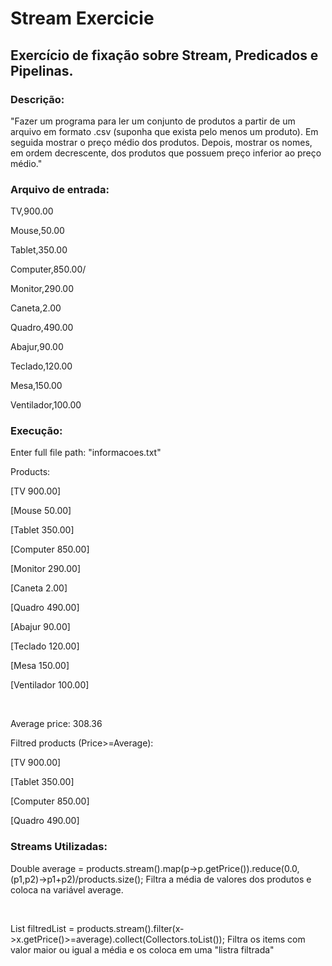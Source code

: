 <h1> Stream Exercicie </h1>
<h2>Exercício de fixação sobre Stream, Predicados e Pipelinas.</h2>
<h3>Descrição: </h3>
<p>"Fazer um programa para ler um conjunto de produtos a partir de um
arquivo em formato .csv (suponha que exista pelo menos um produto).
Em seguida mostrar o preço médio dos produtos. Depois, mostrar os
nomes, em ordem decrescente, dos produtos que possuem preço
inferior ao preço médio."</p>

<h3>Arquivo de entrada:</h3>
<p>TV,900.00</p>
<p>Mouse,50.00</p>
<p>Tablet,350.00</p>
<p>Computer,850.00/<p>
<p>Monitor,290.00</p>
<p>Caneta,2.00</p>
<p>Quadro,490.00</p>
<p>Abajur,90.00</p>
<p>Teclado,120.00</p>
<p>Mesa,150.00</p>
<p>Ventilador,100.00</p>

<h3>Execução:</h3>
<p>Enter full file path: "informacoes.txt"</p>
<p>Products: </p>
<p>[TV 900.00]</p>
<p>[Mouse 50.00]</p>
<p>[Tablet 350.00]</p>
<p>[Computer 850.00]</p>
<p>[Monitor 290.00]</p>
<p>[Caneta 2.00]</p>
<p>[Quadro 490.00]</p>
<p>[Abajur 90.00]</p>
<p>[Teclado 120.00]</p>
<p>[Mesa 150.00]</p>
<p>[Ventilador 100.00]</p>
</br>
<p>Average price: 308.36</p>
<p>Filtred products (Price>=Average): </p>
<p>[TV 900.00]</p>
<p>[Tablet 350.00]</p>
<p>[Computer 850.00]</p>
<p>[Quadro 490.00]</p>

<h3>Streams Utilizadas: </h3>
<p>Double average = products.stream().map(p->p.getPrice()).reduce(0.0,(p1,p2)->p1+p2)/products.size(); Filtra a média de valores dos produtos e coloca na variável average.</p>
</br>
<p>List<Products> filtredList =  products.stream().filter(x->x.getPrice()>=average).collect(Collectors.toList()); Filtra os items com valor maior ou igual a média e os coloca em uma "listra filtrada"</p>
